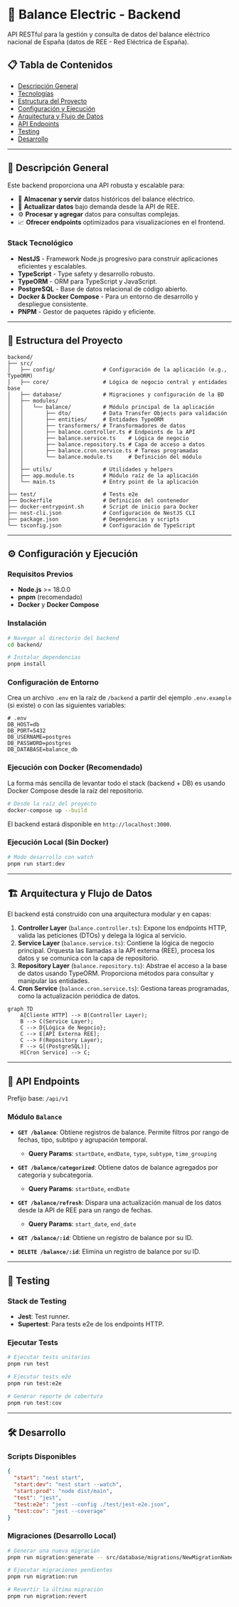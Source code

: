 # 🚀 Balance Electric - Backend

API RESTful para la gestión y consulta de datos del balance eléctrico nacional de España (datos de REE - Red Eléctrica de España).

## 📋 Tabla de Contenidos

- [Descripción General](#-descripción-general)
- [Tecnologías](#-tecnologías)
- [Estructura del Proyecto](#-estructura-del-proyecto)
- [Configuración y Ejecución](#-configuración-y-ejecución)
- [Arquitectura y Flujo de Datos](#-arquitectura-y-flujo-de-datos)
- [API Endpoints](#-api-endpoints)
- [Testing](#-testing)
- [Desarrollo](#-desarrollo)

---

## 🎯 Descripción General

Este backend proporciona una API robusta y escalable para:

- 💾 **Almacenar y servir** datos históricos del balance eléctrico.
- 🔄 **Actualizar datos** bajo demanda desde la API de REE.
- ⚙️ **Procesar y agregar** datos para consultas complejas.
- 📈 **Ofrecer endpoints** optimizados para visualizaciones en el frontend.

### Stack Tecnológico

- **NestJS** - Framework Node.js progresivo para construir aplicaciones eficientes y escalables.
- **TypeScript** - Type safety y desarrollo robusto.
- **TypeORM** - ORM para TypeScript y JavaScript.
- **PostgreSQL** - Base de datos relacional de código abierto.
- **Docker & Docker Compose** - Para un entorno de desarrollo y despliegue consistente.
- **PNPM** - Gestor de paquetes rápido y eficiente.

---

## 📁 Estructura del Proyecto

```
backend/
├── src/
│   ├── config/               # Configuración de la aplicación (e.g., TypeORM)
│   ├── core/                 # Lógica de negocio central y entidades base
│   ├── database/             # Migraciones y configuración de la BD
│   ├── modules/
│   │   └── balance/          # Módulo principal de la aplicación
│   │       ├── dto/          # Data Transfer Objects para validación
│   │       ├── entities/     # Entidades TypeORM
│   │       ├── transformers/ # Transformadores de datos
│   │       ├── balance.controller.ts # Endpoints de la API
│   │       ├── balance.service.ts    # Lógica de negocio
│   │       ├── balance.repository.ts # Capa de acceso a datos
│   │       ├── balance.cron.service.ts # Tareas programadas
│   │       └── balance.module.ts     # Definición del módulo
│   │
│   ├── utils/                # Utilidades y helpers
│   ├── app.module.ts         # Módulo raíz de la aplicación
│   └── main.ts               # Entry point de la aplicación
│
├── test/                     # Tests e2e
├── Dockerfile                # Definición del contenedor
├── docker-entrypoint.sh      # Script de inicio para Docker
├── nest-cli.json             # Configuración de NestJS CLI
├── package.json              # Dependencias y scripts
└── tsconfig.json             # Configuración de TypeScript
```

---

## ⚙️ Configuración y Ejecución

### Requisitos Previos

- **Node.js** >= 18.0.0
- **pnpm** (recomendado)
- **Docker** y **Docker Compose**

### Instalación

```bash
# Navegar al directorio del backend
cd backend/

# Instalar dependencias
pnpm install
```

### Configuración de Entorno

Crea un archivo `.env` en la raíz de `/backend` a partir del ejemplo `.env.example` (si existe) o con las siguientes variables:

```env
# .env
DB_HOST=db
DB_PORT=5432
DB_USERNAME=postgres
DB_PASSWORD=postgres
DB_DATABASE=balance_db
```

### Ejecución con Docker (Recomendado)

La forma más sencilla de levantar todo el stack (backend + DB) es usando Docker Compose desde la raíz del repositorio.

```bash
# Desde la raíz del proyecto
docker-compose up --build
```

El backend estará disponible en `http://localhost:3000`.

### Ejecución Local (Sin Docker)

```bash
# Modo desarrollo con watch
pnpm run start:dev
```

---

## 🏗️ Arquitectura y Flujo de Datos

El backend está construido con una arquitectura modular y en capas:

1.  **Controller Layer** (`balance.controller.ts`): Expone los endpoints HTTP, valida las peticiones (DTOs) y delega la lógica al servicio.
2.  **Service Layer** (`balance.service.ts`): Contiene la lógica de negocio principal. Orquesta las llamadas a la API externa (REE), procesa los datos y se comunica con la capa de repositorio.
3.  **Repository Layer** (`balance.repository.ts`): Abstrae el acceso a la base de datos usando TypeORM. Proporciona métodos para consultar y manipular las entidades.
4.  **Cron Service** (`balance.cron.service.ts`): Gestiona tareas programadas, como la actualización periódica de datos.

```mermaid
graph TD
    A[Cliente HTTP] --> B(Controller Layer);
    B --> C(Service Layer);
    C --> D{Lógica de Negocio};
    C --> E[API Externa REE];
    C --> F(Repository Layer);
    F --> G[(PostgreSQL)];
    H[Cron Service] --> C;
```

---

## 🔌 API Endpoints

Prefijo base: `/api/v1`

### Módulo `Balance`

- **`GET /balance`**: Obtiene registros de balance. Permite filtros por rango de fechas, tipo, subtipo y agrupación temporal.
  - **Query Params**: `startDate`, `endDate`, `type`, `subtype`, `time_grouping`

- **`GET /balance/categorized`**: Obtiene datos de balance agregados por categoría y subcategoría.
  - **Query Params**: `startDate`, `endDate`

- **`GET /balance/refresh`**: Dispara una actualización manual de los datos desde la API de REE para un rango de fechas.
  - **Query Params**: `start_date`, `end_date`

- **`GET /balance/:id`**: Obtiene un registro de balance por su ID.

- **`DELETE /balance/:id`**: Elimina un registro de balance por su ID.

---

## 🧪 Testing

### Stack de Testing

- **Jest**: Test runner.
- **Supertest**: Para tests e2e de los endpoints HTTP.

### Ejecutar Tests

```bash
# Ejecutar tests unitarios
pnpm run test

# Ejecutar tests e2e
pnpm run test:e2e

# Generar reporte de cobertura
pnpm run test:cov
```

---

## 🛠️ Desarrollo

### Scripts Disponibles

```json
{
  "start": "nest start",
  "start:dev": "nest start --watch",
  "start:prod": "node dist/main",
  "test": "jest",
  "test:e2e": "jest --config ./test/jest-e2e.json",
  "test:cov": "jest --coverage"
}
```

### Migraciones (Desarrollo Local)

```bash
# Generar una nueva migración
pnpm run migration:generate -- src/database/migrations/NewMigrationName

# Ejecutar migraciones pendientes
pnpm run migration:run

# Revertir la última migración
pnpm run migration:revert
```
